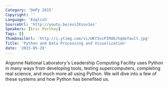 ```yaml
---
Category: 'DePy 2015'
Copyright: ''
Language: 'English'
SourceUrl: 'http://youtu.be/eviIKsov1es'
Speakers: [Eric Pershey]
Tags: []
ThumbnailUrl: 'http://i.ytimg.com/vi/UKY3scPIMd8/hqdefault.jpg'
Title: 'Python and Data Processing and Visualization'
date: '2015-05-29'
---
```

Argonne National Laboratory's Leadership Computing Facility uses Python in many ways from developing tools, testing supercomputers, completing real science, and much more all using Python.  We will dive into a few of these systems and how Python has benefited us.
